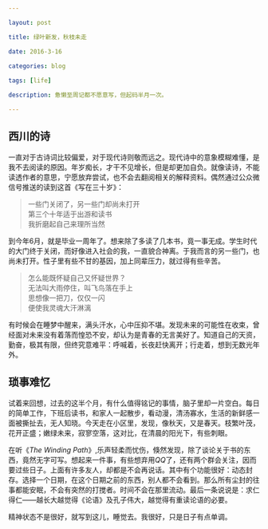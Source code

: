 ```yaml
---

layout: post 

title: 绿叶新发，秋枝未走

date: 2016-3-16

categories: blog
 
tags: [life]

description: 惫懒至周记都不愿意写，但起码半月一次。

---
```


## 西川的诗

一直对于古诗词比较偏爱，对于现代诗则敬而远之。现代诗中的意象模糊难懂，是我不去阅读的原因。年岁痴长，才干不见增长，但是却更加自负。就像读诗，不能读透作者的意思，宁愿放弃尝试，也不会去翻阅相关的解释资料。偶然通过公众微信号推送的读到这首《写在三十岁》：

> 一些门关闭了，另一些门却尚未打开  
> 第三个十年适于出游和读书  
> 我折磨起自己来理所当然 

到今年6月，就是毕业一周年了。想来除了多读了几本书，竟一事无成。学生时代的大门终于关闭，而好像进入社会的我，一直貌合神离。于我而言的另一些门，也尚未打开。性子里有些不甘的基因，加上同辈压力，就过得有些辛苦。

> 怎么能既怀疑自己又怀疑世界？  
> 无法叫大雨停住，叫飞鸟落在手上  
> 思想像一把刀，仅仅一闪  
> 便使我灵魂大汗淋漓

有时候会在睡梦中醒来，满头汗水，心中压抑不堪。发现未来的可能性在收束，曾经面对未来没有着落而惶恐不安，却认为是青春的无言美好了。知道自己的天资，勤奋，极其有限，但终究意难平：呼喊着，长夜赶快离开；行走着，想到无数光年外。

## 琐事难忆

试着来回想，过去的这半个月，有什么值得铭记的事情，脑子里却一片空白。每日的简单工作，下班后读书，和家人一起散步，看动漫，清汤寡水，生活的新鲜感一面被撕扯去，无人知晓。今天走在小区里，发现，像秋天，又是春天。枝繁叶茂，花开正盛；嫩绿未来，寂寥空落，这对比，在清晨的阳光下，有些刺眼。

在听《*The Winding Path*》,乐声轻柔而忧伤，倏然发现，除了谈论关于书的东西，竟然无字可写。想起来一件事，有些想弃用*QQ*了，还有两个群会关注，因而要过些日子。上面有许多友人，却都是不会再说话。其中有个功能很好：动态封存。选择一个日期，在这个日期之前的东西，别人都不会看到。那么所有尘封的往事都能安眠，不会有突然的打搅者。时间不会在那里流动。最后一条说说是：求仁得仁——越长大越觉得《论语》及孔子伟大，越觉得有重读论语的必要。

精神状态不是很好，就写到这儿，睡觉去。我很好，只是日子有点单调。
